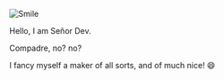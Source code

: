 ![Smile](https://i.pinimg.com/200x/c2/ba/56/c2ba5686755f1db5f1f46c72475b852f.jpg)

Hello, I am Señor Dev.

Compadre, no? no?

I fancy myself a maker of all sorts, and of much nice! 😄

